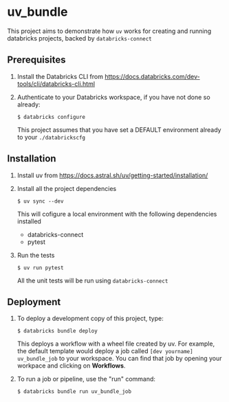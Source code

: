 # uv_bundle

This project aims to demonstrate how ```uv``` works for creating and running databricks projects, backed by ```databricks-connect```

## Prerequisites

1. Install the Databricks CLI from https://docs.databricks.com/dev-tools/cli/databricks-cli.html

2. Authenticate to your Databricks workspace, if you have not done so already:
    ```
    $ databricks configure
    ```
    This project assumes that you have set a DEFAULT environment already to your ```./databrickscfg```

## Installation

1. Install uv from https://docs.astral.sh/uv/getting-started/installation/

2. Install all the project dependencies
    ```
    $ uv sync --dev
    ```
    This will cofigure a local environment with the following dependencies installed
      - databricks-connect
      - pytest

3. Run the tests
    ```
    $ uv run pytest
    ```
    All the unit tests will be run using ```databricks-connect```

## Deployment

1. To deploy a development copy of this project, type:
    ```
    $ databricks bundle deploy
    ```

    This deploys a workflow with a wheel file created by uv.
    For example, the default template would deploy a job called
    `[dev yourname] uv_bundle_job` to your workspace.
    You can find that job by opening your workpace and clicking on **Workflows**.

2. To run a job or pipeline, use the "run" command:
   ```
   $ databricks bundle run uv_bundle_job
   ```
